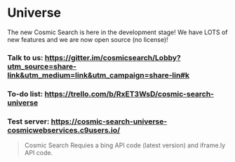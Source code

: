 # Universe

The new Cosmic Search is here in the development stage! We have LOTS of new features and we are now open source (no license)!

### Talk to us: https://gitter.im/cosmicsearch/Lobby?utm_source=share-link&utm_medium=link&utm_campaign=share-lin#k

### To-do list: https://trello.com/b/RxET3WsD/cosmic-search-universe

### Test server: https://cosmic-search-universe-cosmicwebservices.c9users.io/

> Cosmic Search Requies a bing API code (latest version) and iframe.ly API code.
